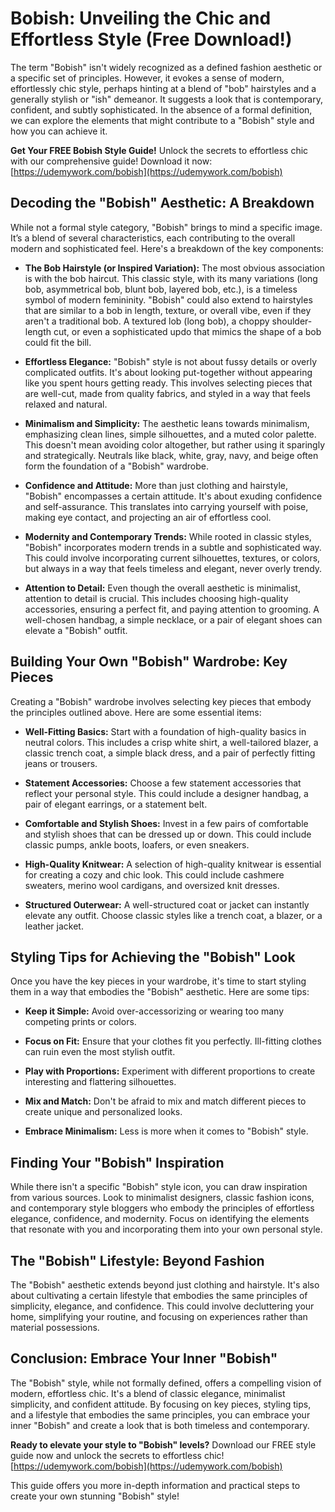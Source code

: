 # Bobish: Unveiling the Chic and Effortless Style (Free Download!)

The term "Bobish" isn't widely recognized as a defined fashion aesthetic or a specific set of principles. However, it evokes a sense of modern, effortlessly chic style, perhaps hinting at a blend of "bob" hairstyles and a generally stylish or "ish" demeanor. It suggests a look that is contemporary, confident, and subtly sophisticated. In the absence of a formal definition, we can explore the elements that might contribute to a "Bobish" style and how you can achieve it.

**Get Your FREE Bobish Style Guide!** Unlock the secrets to effortless chic with our comprehensive guide! Download it now: [https://udemywork.com/bobish](https://udemywork.com/bobish)

## Decoding the "Bobish" Aesthetic: A Breakdown

While not a formal style category, "Bobish" brings to mind a specific image. It’s a blend of several characteristics, each contributing to the overall modern and sophisticated feel. Here's a breakdown of the key components:

*   **The Bob Hairstyle (or Inspired Variation):** The most obvious association is with the bob haircut. This classic style, with its many variations (long bob, asymmetrical bob, blunt bob, layered bob, etc.), is a timeless symbol of modern femininity. "Bobish" could also extend to hairstyles that are similar to a bob in length, texture, or overall vibe, even if they aren't a traditional bob. A textured lob (long bob), a choppy shoulder-length cut, or even a sophisticated updo that mimics the shape of a bob could fit the bill.

*   **Effortless Elegance:** "Bobish" style is not about fussy details or overly complicated outfits. It's about looking put-together without appearing like you spent hours getting ready. This involves selecting pieces that are well-cut, made from quality fabrics, and styled in a way that feels relaxed and natural.

*   **Minimalism and Simplicity:** The aesthetic leans towards minimalism, emphasizing clean lines, simple silhouettes, and a muted color palette. This doesn't mean avoiding color altogether, but rather using it sparingly and strategically. Neutrals like black, white, gray, navy, and beige often form the foundation of a "Bobish" wardrobe.

*   **Confidence and Attitude:** More than just clothing and hairstyle, "Bobish" encompasses a certain attitude. It's about exuding confidence and self-assurance. This translates into carrying yourself with poise, making eye contact, and projecting an air of effortless cool.

*   **Modernity and Contemporary Trends:** While rooted in classic styles, "Bobish" incorporates modern trends in a subtle and sophisticated way. This could involve incorporating current silhouettes, textures, or colors, but always in a way that feels timeless and elegant, never overly trendy.

*   **Attention to Detail:** Even though the overall aesthetic is minimalist, attention to detail is crucial. This includes choosing high-quality accessories, ensuring a perfect fit, and paying attention to grooming. A well-chosen handbag, a simple necklace, or a pair of elegant shoes can elevate a "Bobish" outfit.

## Building Your Own "Bobish" Wardrobe: Key Pieces

Creating a "Bobish" wardrobe involves selecting key pieces that embody the principles outlined above. Here are some essential items:

*   **Well-Fitting Basics:** Start with a foundation of high-quality basics in neutral colors. This includes a crisp white shirt, a well-tailored blazer, a classic trench coat, a simple black dress, and a pair of perfectly fitting jeans or trousers.

*   **Statement Accessories:** Choose a few statement accessories that reflect your personal style. This could include a designer handbag, a pair of elegant earrings, or a statement belt.

*   **Comfortable and Stylish Shoes:** Invest in a few pairs of comfortable and stylish shoes that can be dressed up or down. This could include classic pumps, ankle boots, loafers, or even sneakers.

*   **High-Quality Knitwear:** A selection of high-quality knitwear is essential for creating a cozy and chic look. This could include cashmere sweaters, merino wool cardigans, and oversized knit dresses.

*   **Structured Outerwear:** A well-structured coat or jacket can instantly elevate any outfit. Choose classic styles like a trench coat, a blazer, or a leather jacket.

## Styling Tips for Achieving the "Bobish" Look

Once you have the key pieces in your wardrobe, it's time to start styling them in a way that embodies the "Bobish" aesthetic. Here are some tips:

*   **Keep it Simple:** Avoid over-accessorizing or wearing too many competing prints or colors.

*   **Focus on Fit:** Ensure that your clothes fit you perfectly. Ill-fitting clothes can ruin even the most stylish outfit.

*   **Play with Proportions:** Experiment with different proportions to create interesting and flattering silhouettes.

*   **Mix and Match:** Don't be afraid to mix and match different pieces to create unique and personalized looks.

*   **Embrace Minimalism:** Less is more when it comes to "Bobish" style.

## Finding Your "Bobish" Inspiration

While there isn't a specific "Bobish" style icon, you can draw inspiration from various sources. Look to minimalist designers, classic fashion icons, and contemporary style bloggers who embody the principles of effortless elegance, confidence, and modernity. Focus on identifying the elements that resonate with you and incorporating them into your own personal style.

## The "Bobish" Lifestyle: Beyond Fashion

The "Bobish" aesthetic extends beyond just clothing and hairstyle. It's also about cultivating a certain lifestyle that embodies the same principles of simplicity, elegance, and confidence. This could involve decluttering your home, simplifying your routine, and focusing on experiences rather than material possessions.

## Conclusion: Embrace Your Inner "Bobish"

The "Bobish" style, while not formally defined, offers a compelling vision of modern, effortless chic. It's a blend of classic elegance, minimalist simplicity, and confident attitude. By focusing on key pieces, styling tips, and a lifestyle that embodies the same principles, you can embrace your inner "Bobish" and create a look that is both timeless and contemporary.

**Ready to elevate your style to "Bobish" levels?** Download our FREE style guide now and unlock the secrets to effortless chic! [https://udemywork.com/bobish](https://udemywork.com/bobish)

This guide offers you more in-depth information and practical steps to create your own stunning "Bobish" style!
